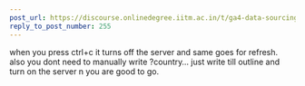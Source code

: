 ```yaml
---
post_url: https://discourse.onlinedegree.iitm.ac.in/t/ga4-data-sourcing-discussion-thread-tds-jan-2025/165959/259
reply_to_post_number: 255
---
```

when you press ctrl+c it turns off the server and same goes for refresh.  
also you dont need to manually write ?country… just write till outline and turn on the server n you are good to go.